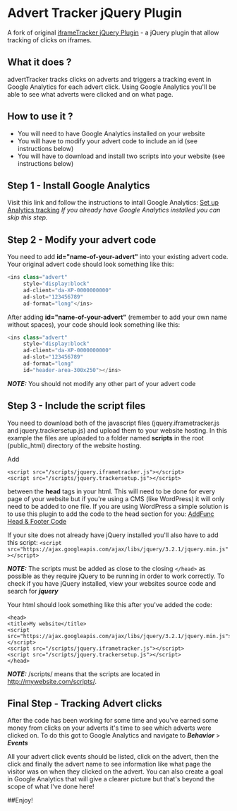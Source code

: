 Advert Tracker jQuery Plugin
===========================
A fork of original [iframeTracker jQuery Plugin](https://github.com/vincepare/iframeTracker-jquery) - a jQuery plugin that allow tracking of clicks on iframes.

What it does ?
------------------
advertTracker tracks clicks on adverts and triggers a tracking event in Google Analytics for each advert click. Using Google Analytics you'll be able to see what adverts were clicked and on what page.

How to use it ?
------------
 - You will need to have Google Analytics installed on your website
 - You will have to modify your advert code to include an id (see instructions below)
 - You will have to download and install two scripts into your website (see instructions below)
 
Step 1 - Install Google Analytics
------------
Visit this link and follow the instructions to intall Google Analytics:
[Set up Analytics tracking](https://support.google.com/analytics/answer/1008080?hl=en)
*If you already have Google Analytics installed you can skip this step.*

Step 2 - Modify your advert code
------------
You need to add **id="name-of-your-advert"** into your existing advert code. Your original advert code should look something like this:
```javascript
<ins class="advert"
     style="display:block"
     ad-client="da-XP-0000000000"
     ad-slot="123456789"
     ad-format="long"</ins>
```
After adding **id="name-of-your-advert"** (remember to add your own name without spaces), your code should look something like this:
```javascript
<ins class="advert"
     style="display:block"
     ad-client="da-XP-0000000000"
     ad-slot="123456789"
     ad-format="long"
     id="header-area-300x250"></ins>
```
***NOTE:*** You should not modify any other part of your advert code

Step 3 - Include the script files
------------
You need to download both of the javascript files (jquery.iframetracker.js and jquery.trackersetup.js) and upload them to your website hosting. In this example the files are uploaded to a folder named **scripts** in the root (public_html) directory of the website hosting.

Add
```
<script src="/scripts/jquery.iframetracker.js"></script>
<script src="/scripts/jquery.trackersetup.js"></script>
```
between the **head** tags in your html. This will need to be done for every page of your website but if you're using a CMS (like WordPress) it will only need to be added to one file. If you are using WordPress a simple solution is to use this plugin to add the code to the head section for you: [AddFunc Head & Footer Code](https://wordpress.org/plugins/addfunc-head-footer-code/)

If your site does not already have jQuery installed you'll also have to add this script:
`<script src="https://ajax.googleapis.com/ajax/libs/jquery/3.2.1/jquery.min.js"></script>`

***NOTE:*** The scripts must be added as close to the closing `</head>` as possible as they require jQuery to be running in order to work correctly. To check if you have jQuery installed, view your websites source code and search for ***jquery***

Your html should look something like this after you've added the code:
```
<head>
<title>My website</title>
<script src="https://ajax.googleapis.com/ajax/libs/jquery/3.2.1/jquery.min.js"></script>
<script src="/scripts/jquery.iframetracker.js"></script>
<script src="/scripts/jquery.trackersetup.js"></script>
</head>
```
***NOTE:*** /scripts/ means that the scripts are located in http://mywebsite.com/scripts/.

Final Step - Tracking Advert clicks
------------

After the code has been working for some time and you've earned some money from clicks on your adverts it's time to see which adverts were clicked on. To do this got to Google Analytics and navigate to ***Behavior*** > ***Events***

All your advert click events should be listed, click on the advert, then the click and finally the advert name to see information like what page the visitor was on when they clicked on the advert. You can also create a goal in Google Analytics that will give a clearer picture but that's beyond the scope of what I've done here!

##Enjoy!
